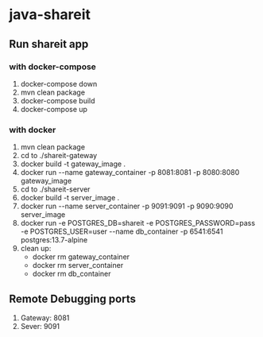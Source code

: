 # java-shareit

## Run shareit app

### with docker-compose

1. docker-compose down
2. mvn clean package
3. docker-compose build
4. docker-compose up

### with docker

1. mvn clean package
2. cd to ./shareit-gateway
3. docker build -t gateway_image .
4. docker run --name gateway_container -p 8081:8081 -p 8080:8080 gateway_image
5. cd to ./shareit-server
6. docker build -t server_image .
7. docker run --name server_container -p 9091:9091 -p 9090:9090 server_image
8. docker run -e POSTGRES_DB=shareit -e POSTGRES_PASSWORD=pass -e POSTGRES_USER=user --name db_container -p 6541:6541 postgres:13.7-alpine  
9. clean up:
   - docker rm gateway_container
   - docker rm server_container
   - docker rm db_container


## Remote Debugging ports
1. Gateway: 8081
2. Sever: 9091

